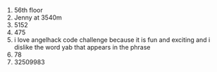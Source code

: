 1. 56th floor
2. Jenny at 3540m
3. 5152
4. 475
5. i love angelhack code challenge because it is fun and exciting and i dislike the word yab that appears in the phrase
6. 78
7. 32509983